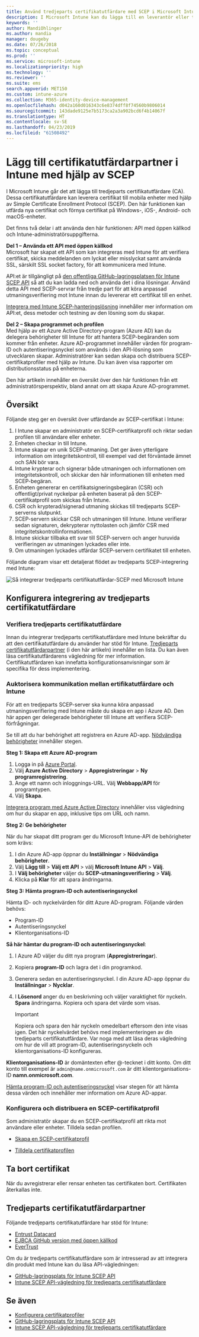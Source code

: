 ```yaml
---
title: Använd tredjeparts certifikatutfärdare med SCEP i Microsoft Intune – Azure | Microsoft Docs
description: I Microsoft Intune kan du lägga till en leverantör eller tredjeparts certifikatutfärdare (CA) för att utfärda certifikat till mobila enheter med hjälp av SCEP-protokollet. I den här översikten ger ett Azure Active Directory-program (Azure AD) Microsoft Intune behörigheter för att verifiera certifikat. Använd sedan program-ID:t, autentiseringsnyckeln och klientorganisations-ID för AAD-programmet i konfigurationen av din SCEP-server för att utfärda certifikat.
keywords: ''
author: MandiOhlinger
ms.author: mandia
manager: dougeby
ms.date: 07/26/2018
ms.topic: conceptual
ms.prod: ''
ms.service: microsoft-intune
ms.localizationpriority: high
ms.technology: ''
ms.reviewer: ''
ms.suite: ems
search.appverid: MET150
ms.custom: intune-azure
ms.collection: M365-identity-device-management
ms.openlocfilehash: d042a160d016343c6e8374dff8f74560b9806014
ms.sourcegitcommit: 143dade9125e7b5173ca2a3a902bcd6f4b14067f
ms.translationtype: HT
ms.contentlocale: sv-SE
ms.lasthandoff: 04/23/2019
ms.locfileid: "61508492"
---
```

# <a name="add-partner-certification-authority-in-intune-using-scep"></a>Lägg till certifikatutfärdarpartner i Intune med hjälp av SCEP

I Microsoft Intune går det att lägga till tredjeparts certifikatutfärdare (CA). Dessa certifikatutfärdare kan leverera certifikat till mobila enheter med hjälp av Simple Certificate Enrollment Protocol (SCEP). Den här funktionen kan utfärda nya certifikat och förnya certifikat på Windows-, iOS-, Android- och macOS-enheter.

Det finns två delar i att använda den här funktionen: API med öppen källkod och Intune-administratörsuppgifterna.

**Del 1 – Använda ett API med öppen källkod**  
Microsoft har skapat ett API som kan integreras med Intune för att verifiera certifikat, skicka meddelanden om lyckat eller misslyckat samt använda SSL, särskilt SSL socket factory, för att kommunicera med Intune.

API:et är tillgängligt på [den offentliga GitHub-lagringsplatsen för Intune SCEP API](http://github.com/Microsoft/Intune-Resource-Access/tree/develop/src/CsrValidation) så att du kan ladda ned och använda det i dina lösningar. Använd detta API med SCEP-servrar från tredje part för att köra anpassad utmaningsverifiering mot Intune innan du levererar ett certifikat till en enhet.

[Integrera med Intune SCEP-hanteringslösning](scep-libraries-apis.md) innehåller mer information om API:et, dess metoder och testning av den lösning som du skapar.

**Del 2 – Skapa programmet och profilen**  
Med hjälp av ett Azure Active Directory-program (Azure AD) kan du delegera behörigheter till Intune för att hantera SCEP-begäranden som kommer från enheter. Azure AD-programmet innehåller värden för program-ID och autentiseringsnyckel som används i den API-lösning som utvecklaren skapar. Administratörer kan sedan skapa och distribuera SCEP-certifikatprofiler med hjälp av Intune. Du kan även visa rapporter om distributionsstatus på enheterna.

Den här artikeln innehåller en översikt över den här funktionen från ett administratörsperspektiv, bland annat om att skapa Azure AD-programmet.

## <a name="overview"></a>Översikt

Följande steg ger en översikt över utfärdande av SCEP-certifikat i Intune:

1. I Intune skapar en administratör en SCEP-certifikatprofil och riktar sedan profilen till användare eller enheter.
2. Enheten checkar in till Intune.
3. Intune skapar en unik SCEP-utmaning. Det ger även ytterligare information om integritetskontroll, till exempel vad det förväntade ämnet och SAN bör vara.
4. Intune krypterar och signerar både utmaningen och informationen om integritetskontroll, och skickar den här informationen till enheten med SCEP-begäran.
5. Enheten genererar en certifikatsigneringsbegäran (CSR) och offentligt/privat nyckelpar på enheten baserat på den SCEP-certifikatprofil som skickas från Intune.
6. CSR och krypterad/signerad utmaning skickas till tredjeparts SCEP-serverns slutpunkt.
7. SCEP-servern skickar CSR och utmaningen till Intune. Intune verifierar sedan signaturen, dekrypterar nyttolasten och jämför CSR med integritetskontrollinformationen.
8. Intune skickar tillbaka ett svar till SCEP-servern och anger huruvida verifieringen av utmaningen lyckades eller inte.  
9. Om utmaningen lyckades utfärdar SCEP-servern certifikatet till enheten.

Följande diagram visar ett detaljerat flödet av tredjeparts SCEP-integrering med Intune:

![Så integrerar tredjeparts certifikatutfärdar-SCEP med Microsoft Intune](./media/scep-certificate-vendor-integration.png)

## <a name="set-up-third-party-ca-integration"></a>Konfigurera integrering av tredjeparts certifikatutfärdare

### <a name="validate-third-party-certification-authority"></a>Verifiera tredjeparts certifikatutfärdare

Innan du integrerar tredjeparts certifikatutfärdare med Intune bekräftar du att den certifikatutfärdare du använder har stöd för Intune. [Tredjeparts certifikatutfärdarpartner](#third-party-certification-authority-partners) (i den här artikeln) innehåller en lista. Du kan även läsa certifikatutfärdarens vägledning för mer information. Certifikatutfärdaren kan innefatta konfigurationsanvisningar som är specifika för dess implementering.

### <a name="authorize-communication-between-ca-and-intune"></a>Auktorisera kommunikation mellan ertifikatutfärdare och Intune

För att en tredjeparts SCEP-server ska kunna köra anpassad utmaningsverifiering med Intune måste du skapa en app i Azure AD. Den här appen ger delegerade behörigheter till Intune att verifiera SCEP-förfrågningar.

Se till att du har behörighet att registrera en Azure AD-app. [Nödvändiga behörigheter](https://docs.microsoft.com/azure/azure-resource-manager/resource-group-create-service-principal-portal#required-permissions) innehåller stegen.

**Steg 1: Skapa ett Azure AD-program**

1. Logga in på [Azure Portal](https://portal.azure.com).
2. Välj **Azure Active Directory** > **Appregistreringar** > **Ny programregistrering**.
3. Ange ett namn och inloggnings-URL. Välj **Webbapp/API** för programtypen.
4. Välj **Skapa**.

[Integrera program med Azure Active Directory](https://docs.microsoft.com/azure/active-directory/develop/active-directory-integrating-applications) innehåller viss vägledning om hur du skapar en app, inklusive tips om URL och namn.

**Steg 2: Ge behörigheter**

När du har skapat ditt program ger du Microsoft Intune-API de behörigheter som krävs:

1. I din Azure AD-app öppnar du **Inställningar** > **Nödvändiga behörigheter**.  
2. Välj **Lägg till** > **Välj ett API** > välj **Microsoft Intune API** > **Välj**.
3. I **Välj behörigheter** väljer du **SCEP-utmaningsverifiering** > **Välj**.
4. Klicka på **Klar** för att spara ändringarna.

**Steg 3: Hämta program-ID och autentiseringsnyckel**

Hämta ID- och nyckelvärden för ditt Azure AD-program. Följande värden behövs:

- Program-ID
- Autentiseringsnyckel
- Klientorganisations-ID

**Så här hämtar du program-ID och autentiseringsnyckel**:

1. I Azure AD väljer du ditt nya program (**Appregistreringar**).
2. Kopiera **program-ID** och lagra det i din programkod.
3. Generera sedan en autentiseringsnyckel. I din Azure AD-app öppnar du **Inställningar** > **Nycklar**.
4. I **Lösenord** anger du en beskrivning och väljer varaktighet för nyckeln. **Spara** ändringarna. Kopiera och spara det värde som visas.

    > [!IMPORTANT]
    > Kopiera och spara den här nyckeln omedelbart eftersom den inte visas igen. Det här nyckelvärdet behövs med implementeringen av din tredjeparts certifikatutfärdare. Var noga med att läsa deras vägledning om hur de vill att program-ID, autentiseringsnyckeln och klientorganisations-ID konfigureras.

**Klientorganisations-ID** är domäntexten efter @-tecknet i ditt konto. Om ditt konto till exempel är `admin@name.onmicrosoft.com` är ditt klientorganisations-ID **namn.onmicrosoft.com**.

[Hämta program-ID och autentiseringsnyckel](https://docs.microsoft.com/azure/azure-resource-manager/resource-group-create-service-principal-portal#get-application-id-and-authentication-key) visar stegen för att hämta dessa värden och innehåller mer information om Azure AD-appar.

### <a name="configure-and-deploy-a-scep-certificate-profile"></a>Konfigurera och distribuera en SCEP-certifikatprofil
Som administratör skapar du en SCEP-certifikatprofil att rikta mot användare eller enheter. Tilldela sedan profilen.

- [Skapa en SCEP-certifikatprofil](certificates-scep-configure.md#create-a-scep-certificate-profile)

- [Tilldela certifikatprofilen](certificates-scep-configure.md#assign-the-certificate-profile)

## <a name="removing-certificates"></a>Ta bort certifikat

När du avregistrerar eller rensar enheten tas certifikaten bort. Certifikaten återkallas inte.

## <a name="third-party-certification-authority-partners"></a>Tredjeparts certifikatutfärdarpartner
Följande tredjeparts certifikatutfärdare har stöd för Intune:

- [Entrust Datacard](http://www.entrustdatacard.com/resource-center/documents/documentation)
- [EJBCA GitHub version med öppen källkod](https://github.com/agerbergt/intune-ejbca-connector)
- [EverTrust](https://evertrust.fr/en/products/)

Om du är tredjeparts certifikatutfärdare som är intresserad av att integrera din produkt med Intune kan du läsa API-vägledningen:

- [GitHub-lagringsplats för Intune SCEP API](http://github.com/Microsoft/Intune-Resource-Access/tree/develop/src/CsrValidation)
- [Intune SCEP API-vägledning för tredjeparts certifikatutfärdare](scep-libraries-apis.md)

## <a name="see-also"></a>Se även

- [Konfigurera certifikatprofiler](certificates-scep-configure.md)
- [GitHub-lagringsplats för Intune SCEP API](http://github.com/Microsoft/Intune-Resource-Access/tree/develop/src/CsrValidation)
- [Intune SCEP API-vägledning för tredjeparts certifikatutfärdare](scep-libraries-apis.md)
